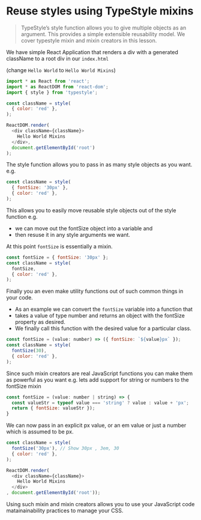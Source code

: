 # Reuse styles using TypeStyle mixins
> TypeStyle’s style function allows you to give multiple objects as an argument. This provides a simple extensible reusability model. We cover typestyle mixin and mixin creators in this lesson.

We have simple React Application that renders a div with a generated className to a root div in our `index.html`

(change `Hello World` to `Hello World Mixins`)
```js
import * as React from 'react';
import * as ReactDOM from 'react-dom';
import { style } from 'typestyle';

const className = style(
  { color: 'red' },
);

ReactDOM.render(
  <div className={className}>
    Hello World Mixins
  </div>,
  document.getElementById('root')
);
```

The style function allows you to pass in as many style objects as you want. e.g.

```js
const className = style(
  { fontSize: '30px' },
  { color: 'red' },
);
```

This allows you to easily move reusable style objects out of the style function e.g.

* we can move out the fontSize object into a variable and
* then resuse it in any style arguments we want.

At this point `fontSize` is essentially a mixin.

```js
const fontSize = { fontSize: '30px' };
const className = style(
  fontSize,
  { color: 'red' },
);
```

Finally you an even make utility functions out of such common things in your code.
* As an example we can convert the `fontSize` variable into a function that
* takes a value of type number and returns an object with the fontSize property as desired.
* We finally call this function with the desired value for a particular class.

```js
const fontSize = (value: number) => ({ fontSize: `${value}px` });
const className = style(
  fontSize(30),
  { color: 'red' },
);
```
Since such mixin creators are real JavaScript functions you can make them as powerful as you want e.g. lets add support for string or numbers to the fontSize mixin

```js
const fontSize = (value: number | string) => {
  const valueStr = typeof value === 'string' ? value : value + 'px';
  return { fontSize: valueStr });
}
```

We can now pass in an explicit px value, or an em value or just a number which is assumed to be px.

```js
const className = style(
  fontSize('30px'), // Show 30px , 3em, 30
  { color: 'red' },
);

ReactDOM.render(
  <div className={className}>
    Hello World Mixins
  </div>
, document.getElementById('root'));
```

Using such mixin and mixin creators allows you to use your JavaScript code matainainability practices to manage your CSS.
